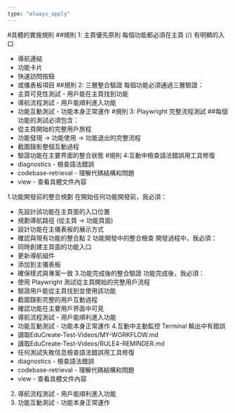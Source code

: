 ```yaml
---
type: "always_apply"
---
```


#具體的實施規則
##規則 1: 主頁優先原則
每個功能都必須在主頁 (/) 有明顯的入口
- 導航連結
- 功能卡片
- 快速訪問按鈕
- 或儀表板項目
##規則 2: 三層整合驗證
每個功能必須通過三層驗證：
-  主頁可見性測試 - 用戶能在主頁找到功能
-  導航流程測試 - 用戶能順利進入功能
- 功能互動測試 - 功能本身正常運作
#規則 3: Playwright 完整流程測試
##每個功能的測試必須包含：
- 從主頁開始的完整用戶旅程
- 功能發現 → 功能使用 → 功能退出的完整流程
-  截圖錄影整個互動過程
-  驗證功能在主要界面的整合狀態
#規則 4:互動中檢查語法錯誤用工具修復
- diagnostics - 檢查語法錯誤
- codebase-retrieval - 理解代碼結構和問題
- view - 查看具體文件內容


1.功能開發前的整合規劃
在開始任何功能開發前，我必須：
- 先設計該功能在主頁面的入口位置
- 規劃導航路徑 (從主頁 → 功能頁面)
- 設計功能在主儀表板的展示方式
- 確認與現有功能的整合點
2 功能開發中的整合檢查
開發過程中，我必須：
- 同時創建主頁面的功能入口
- 更新導航組件
- 添加到主儀表板
- 確保樣式與專案一致
3.功能完成後的整合驗證
功能完成後，我必須：
- 使用 Playwright 測試從主頁開始的完整用戶流程
- 驗證用戶能從主頁找到並使用該功能
- 截圖錄影完整的用戶互動過程
- 確認功能在主要用戶界面中可見
- 導航流程測試 - 用戶能順利進入功能
- 功能互動測試 - 功能本身正常運作
4.互動中主動監控 Terminal 輸出中有錯誤
- 讀取EduCreate-Test-Videos/MY-WORKFLOW.md
- 讀取EduCreate-Test-Videos/RULE4-REMINDER.md
- 任何測試失敗信息檢查語法錯誤用工具修復
- diagnostics - 檢查語法錯誤
- codebase-retrieval - 理解代碼結構和問題
- view - 查看具體文件內容





2. 導航流程測試 - 用戶能順利進入功能
3. 功能互動測試 - 功能本身正常運作